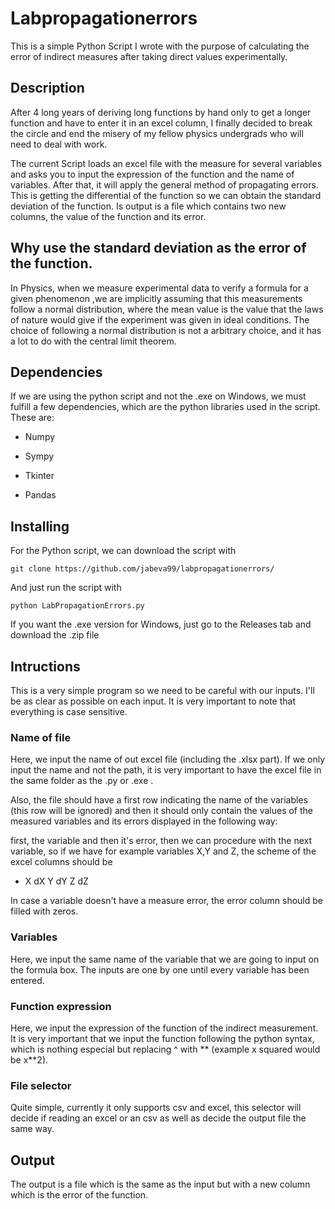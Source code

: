 # Labpropagationerrors

This is a simple Python Script I wrote with the purpose of calculating the error of indirect measures after taking direct values experimentally.

 ## Description
 
 After 4 long years of deriving long functions by hand only to get a longer function and have to enter it in an excel column, I finally decided to break the circle and end the misery of my fellow physics undergrads who will need to deal with work. 
 
 The current Script loads an excel file with the measure for several variables and asks you to input the expression of the function and the name of variables. After that, it will apply the general method of propagating errors. This is getting the differential of the function so we can obtain the standard deviation of the function. Is output is a file which contains two new columns, the value of the function and its error.
 
 
 ## Why use the standard deviation as the error of the function.
 
 In Physics, when we measure experimental data to verify a formula for a given phenomenon ,we are implicitly assuming that this measurements follow a normal distribution, where the mean value is the value that the laws of nature would give if the experiment was given in ideal conditions. The choice of following a normal distribution is not a arbitrary choice, and it has a lot to do with the central limit theorem. 
 
 
 ## Dependencies
 
 If we are using the python script and not the .exe on Windows, we must fulfill a few dependencies, which are the python libraries used in the script. These are:
 
* Numpy 

* Sympy

* Tkinter

* Pandas

## Installing

For the Python script, we can download the script with 

```
git clone https://github.com/jabeva99/labpropagationerrors/
```

And just run the script with 

```
python LabPropagationErrors.py
```

If you want the .exe version for Windows, just go to the Releases tab and download the .zip file


## Intructions

This is a very simple program so we need to be careful with our inputs. I'll be as clear as possible on each input. It is very important to note that everything is case sensitive.

### Name of file

Here, we input the name of out excel file (including the .xlsx part). If we only input the name and not the path, it is very important to have the excel file in the same folder as the .py or .exe .

Also, the file should have a first row indicating the name of the variables (this row will be ignored) and then it should only contain the values of the measured variables and its errors displayed in the following way:

first, the variable and then it's error, then we can procedure with the next variable, so if we have for example variables X,Y and Z, the scheme of the excel columns should be
* X dX Y dY Z dZ

In case a variable doesn't have a measure error, the error column should  be filled with zeros.

### Variables

Here, we input the same name of the variable that we are going to input on the formula box. The inputs are one by one until every variable has been entered.

### Function expression


Here, we input the expression of the function of the indirect measurement. It is very important that we input the function following the python syntax, which is nothing especial but replacing ^ with ** (example x squared would be x**2).






### File selector

Quite simple, currently it only supports csv and excel, this selector will decide if reading an excel or an csv as well as decide the output file the same way.

## Output

The output is a file which is the same as the input but with a new column which is the error of the function.




